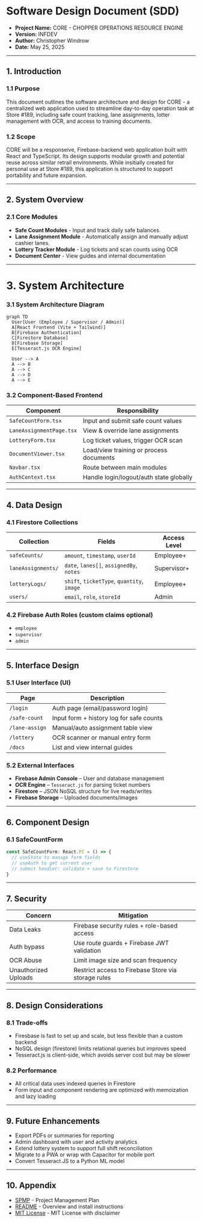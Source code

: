 # Software Design Document (SDD)
- **Project Name:** CORE - CHOPPER OPERATIONS RESOURCE ENGINE
- **Version:** INFDEV
- **Author:** Christopher Windrow
- **Date:** May 25, 2025

---

## 1. Introduction
### 1.1 Purpose
This document outlines the software architecture and design for CORE - a centralized web application used to streamline day-to-day operation task at Store #189, 
including safe count tracking, lane assignments, lotter management with OCR, and access to training documents.

### 1.2 Scope
CORE will be a responseive, Firebase-backend web application built with React and TypeScript. Its design supports modular growth and  potential reuse across similar
retrail environments. While insitially created for personal use at Store #189, this application is structured to support portability and future expansion.

---
## 2. System Overview

### 2.1 Core Modules 
- **Safe Count Modules** - Input and track daily safe balances.
- **Lane Assignment Module** - Automatically assign and manually adjust cashier lanes.
- **Lottery Tracker Module** - Log tickets and scan counts using OCR
- **Document Center** - View guides and internal documentation
---

# 3. System Architecture 
### 3.1 System Architecture Diagram
```
graph TD
  User[User (Employee / Supervisor / Admin)]
  A[React Frontend (Vite + Tailwind)]
  B[Firebase Authentication]
  C[Firestore Database]
  D[Firebase Storage]
  E[Tesseract.js OCR Engine]

  User --> A
  A --> B
  A --> C
  A --> D
  A --> E
```
### 3.2 Component-Based Frontend

| Component                 | Responsibility                         |
|--------------------------|------------------------------------------|
| `SafeCountForm.tsx`      | Input and submit safe count values       |
| `LaneAssignmentPage.tsx` | View & override lane assignments         |
| `LotteryForm.tsx`        | Log ticket values, trigger OCR scan      |
| `DocumentViewer.tsx`     | Load/view training or process documents  |
| `Navbar.tsx`             | Route between main modules               |
| `AuthContext.tsx`        | Handle login/logout/auth state globally  |

---

## 4. Data Design

### 4.1 Firestore Collections

| Collection        | Fields                                      | Access Level |
|-------------------|---------------------------------------------|--------------|
| `safeCounts/`     | `amount`, `timestamp`, `userId`             | Employee+    |
| `laneAssignments/`| `date`, `lanes[]`, `assignedBy`, `notes`    | Supervisor+  |
| `lotteryLogs/`    | `shift`, `ticketType`, `quantity`, `image`  | Employee+    |
| `users/`          | `email`, `role`, `storeId`                  | Admin        |

### 4.2 Firebase Auth Roles (custom claims optional)

- `employee`
- `supervisor`
- `admin`

---

## 5. Interface Design

### 5.1 User Interface (UI)

| Page             | Description                                |
|------------------|--------------------------------------------|
| `/login`         | Auth page (email/password login)           |
| `/safe-count`    | Input form + history log for safe counts   |
| `/lane-assign`   | Manual/auto assignment table view          |
| `/lottery`       | OCR scanner or manual entry form           |
| `/docs`          | List and view internal guides              |

### 5.2 External Interfaces

- **Firebase Admin Console** – User and database management
- **OCR Engine** – `Tesseract.js` for parsing ticket numbers
- **Firestore** – JSON NoSQL structure for live reads/writes
- **Firebase Storage** – Uploaded documents/images

---

## 6. Component Design

### 6.1 SafeCountForm

```ts
const SafeCountForm: React.FC = () => {
  // useState to manage form fields
  // useAuth to get current user
  // submit handler: validate + save to Firestore
}
```

---

## 7. Security

| Concern              | Mitigation                                          |
|----------------------|-----------------------------------------------------|
| Data Leaks           | Firebase security rules + role-based access         |
| Auth bypass          | Use route guards + Firebase JWT validation          |
| OCR Abuse            | Limit image size and scan frequency                 |
| Unauthorized Uploads | Restrict access to Firebase Store via storage rules |

---
## 8. Design Considerations

### 8.1 Trade-offs

- Firesbase is fast to set up and scale, but less flexible than a custom backend
- NoSQL design (firestore) limits relational queries but improves speed
- Tesseract.js is client-side, which avoids server cost but may be slower

### 8.2 Performance
- All critical data uses indexed queries in Firestore
- Form input and component rendering are optimized with memoization and lazy loading
___
## 9. Future Enhancements
- Export PDFs or summaries for reporting
- Admin dashboard with user and activity analytics
- Extend lottery system to support full shift reconciliation
- Migrate to a PWA or wrap with Capacitor for mobile port
- Convert Tesseract.JS to a Python ML model

___
## 10. Appendix

- [SPMP](SPMP.md) - Project Management Plan
- [README](../README.md) - Overview and install instructions
- [MIT License](../LICENSE) - MIT License with disclaimer